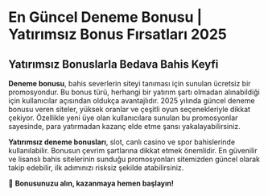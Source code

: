 # En Güncel Deneme Bonusu | Yatırımsız Bonus Fırsatları 2025

## Yatırımsız Bonuslarla Bedava Bahis Keyfi  

**Deneme bonusu**, bahis severlerin siteyi tanıması için sunulan ücretsiz bir promosyondur. Bu bonus türü, herhangi bir yatırım şartı olmadan alınabildiği için kullanıcılar açısından oldukça avantajlıdır. 2025 yılında güncel deneme bonusu veren siteler, yüksek oranlar ve çeşitli oyun seçenekleriyle dikkat çekiyor. Özellikle yeni üye olan kullanıcılara sunulan bu promosyonlar sayesinde, para yatırmadan kazanç elde etme şansı yakalayabilirsiniz.

**Yatırımsız deneme bonusları**, slot, canlı casino ve spor bahislerinde kullanılabilir. Bonusun çevrim şartlarına dikkat etmek önemlidir. En güvenilir ve lisanslı bahis sitelerinin sunduğu promosyonları sitemizden güncel olarak takip edebilir, ilk adımınızı risksiz şekilde atabilirsiniz.  

🎁 **Bonusunuzu alın, kazanmaya hemen başlayın!**
